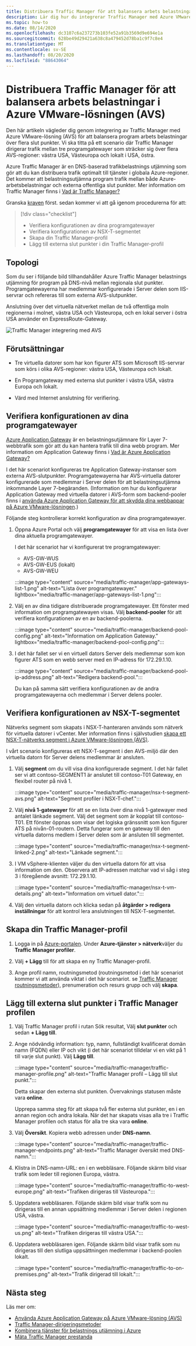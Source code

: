 ```yaml
---
title: Distribuera Traffic Manager för att balansera arbets belastningar i Azure VMware-lösningen (AVS)
description: Lär dig hur du integrerar Traffic Manager med Azure VMware-lösningen (AVS) för att balansera program arbets belastningar över flera slut punkter i olika regioner.
ms.topic: how-to
ms.date: 08/14/2020
ms.openlocfilehash: dc3107c6a237273b103fe52a91b3569d9e694e1a
ms.sourcegitcommit: 628be49d29421a638c8a479452d78ba1c9f7c8e4
ms.translationtype: MT
ms.contentlocale: sv-SE
ms.lasthandoff: 08/20/2020
ms.locfileid: "88643064"
---
```

# <a name="deploy-traffic-manager-to-balance-azure-vmware-solution-avs-workloads"></a>Distribuera Traffic Manager för att balansera arbets belastningar i Azure VMware-lösningen (AVS)

Den här artikeln vägleder dig genom integrering av Traffic Manager med Azure VMware-lösning (AVS) för att balansera program arbets belastningar över flera slut punkter. Vi ska titta på ett scenario där Traffic Manager dirigerar trafik mellan tre programgatewayer som sträcker sig över flera AVS-regioner: västra USA, Västeuropa och lokalt i USA, östra. 

Azure Traffic Manager är en DNS-baserad trafikbelastnings utjämning som gör att du kan distribuera trafik optimalt till tjänster i globala Azure-regioner. Det kommer att belastningsutjämna program trafik mellan både Azure-arbetsbelastningar och externa offentliga slut punkter. Mer information om Traffic Manager finns i [Vad är Traffic Manager?](../traffic-manager/traffic-manager-overview.md)

Granska [kraven](#prerequisites) först. sedan kommer vi att gå igenom procedurerna för att:

> [!div class="checklist"]
> * Verifiera konfigurationen av dina programgatewayer
> * Verifiera konfigurationen av NSX-T-segmentet
> * Skapa din Traffic Manager-profil
> * Lägg till externa slut punkter i din Traffic Manager-profil

## <a name="topology"></a>Topologi

Som du ser i följande bild tillhandahåller Azure Traffic Manager belastnings utjämning för program på DNS-nivå mellan regionala slut punkter. Programgatewayerna har medlemmar konfigurerade i Server delen som IIS-servrar och refereras till som externa AVS-slutpunkter.

Anslutning över det virtuella nätverket mellan de två offentliga moln regionerna i molnet, västra USA och Västeuropa, och en lokal server i östra USA använder en ExpressRoute-Gateway.   

![Traffic Manager integrering med AVS](media/traffic-manager/traffic-manager-topology.png)
 
## <a name="prerequisites"></a>Förutsättningar

- Tre virtuella datorer som har kon figurer ATS som Microsoft IIS-servrar som körs i olika AVS-regioner: västra USA, Västeuropa och lokalt. 

- En Programgateway med externa slut punkter i västra USA, västra Europa och lokalt.

- Värd med Internet anslutning för verifiering. 

## <a name="verify-configuration-of-your-application-gateways"></a>Verifiera konfigurationen av dina programgatewayer

[Azure Application Gateway](https://azure.microsoft.com/services/application-gateway/) är en belastningsutjämnare för Layer 7-webbtrafik som gör att du kan hantera trafik till dina webb program. Mer information om Application Gateway finns i [Vad är Azure Application Gateway?](../application-gateway/overview.md) 

I det här scenariot konfigureras tre Application Gateway-instanser som externa AVS-slutpunkter. Programgatewayerna har AVS-virtuella datorer konfigurerade som medlemmar i Server delen för att belastningsutjämna inkommande Layer 7-begäranden. (Information om hur du konfigurerar Application Gateway med virtuella datorer i AVS-form som backend-pooler finns i [använda Azure Application Gateway för att skydda dina webbappar på Azure VMware-lösningen](protect-avs-web-apps-with-app-gateway.md).)  

Följande steg kontrollerar korrekt konfiguration av dina programgatewayer.

1. Öppna Azure Portal och välj **programgatewayer** för att visa en lista över dina aktuella programgatewayer. 

    I det här scenariot har vi konfigurerat tre programgatewayer:
    - AVS-GW-WUS
    - AVS-GW-EUS (lokalt)
    - AVS-GW-WEU

    :::image type="content" source="media/traffic-manager/app-gateways-list-1.png" alt-text="Lista över programgatewayer." lightbox="media/traffic-manager/app-gateways-list-1.png":::

2. Välj en av dina tidigare distribuerade programgatewayer. Ett fönster med information om programgatewayen visas. Välj **backend-pooler** för att verifiera konfigurationen av en av backend-poolerna.

   :::image type="content" source="media/traffic-manager/backend-pool-config.png" alt-text="Information om Application Gateway." lightbox="media/traffic-manager/backend-pool-config.png":::
 
3. I det här fallet ser vi en virtuell dators Server dels medlemmar som kon figurer ATS som en webb server med en IP-adress för 172.29.1.10.
 
     :::image type="content" source="media/traffic-manager/backend-pool-ip-address.png" alt-text="Redigera backend-pool.":::

    Du kan på samma sätt verifiera konfigurationen av de andra programgatewayerna och medlemmar i Server delens pooler. 

## <a name="verify-configuration-of-the-nsx-t-segment"></a>Verifiera konfigurationen av NSX-T-segmentet

Nätverks segment som skapats i NSX-T-hanteraren används som nätverk för virtuella datorer i vCenter. Mer information finns i självstudien [skapa ett NSX-T-nätverks segment i Azure VMware-lösningen (AVS)](tutorial-nsx-t-network-segment.md).

I vårt scenario konfigureras ett NSX-T-segment i den AVS-miljö där den virtuella datorn för Server delens medlemmar är ansluten.

1. Välj **segment** om du vill visa dina konfigurerade segment. I det här fallet ser vi att contoso-SEGMENT1 är anslutet till contoso-T01 Gateway, en flexibel router på nivå 1.

    :::image type="content" source="media/traffic-manager/nsx-t-segment-avs.png" alt-text="Segment profiler i NSX-T-chef.":::    

2. Välj **nivå 1-gatewayer** för att se en lista över dina nivå 1-gatewayer med antalet länkade segment. Välj det segment som är kopplat till contoso-T01. Ett fönster öppnas som visar det logiska gränssnitt som kon figurer ATS på nivån-01-routern. Detta fungerar som en gateway till den virtuella datorns medlem i Server delen som är ansluten till segmentet.

   :::image type="content" source="media/traffic-manager/nsx-t-segment-linked-2.png" alt-text="Länkade segment.":::    

3. I VM vSphere-klienten väljer du den virtuella datorn för att visa information om den. Observera att IP-adressen matchar vad vi såg i steg 3 i föregående avsnitt: 172.29.1.10.

    :::image type="content" source="media/traffic-manager/nsx-t-vm-details.png" alt-text="Information om virtuell dator.":::    

4. Välj den virtuella datorn och klicka sedan på **åtgärder > redigera inställningar** för att kontrol lera anslutningen till NSX-T-segmentet.

## <a name="create-your-traffic-manager-profile"></a>Skapa din Traffic Manager-profil

1. Logga in på [Azure-portalen](https://rc.portal.azure.com/#home). Under **Azure-tjänster > nätverk**väljer du **Traffic Manager profiler**.

2. Välj **+ Lägg** till för att skapa en ny Traffic Manager-profil.
 
3. Ange profil namn, routningsmetod (routningsmetod i det här scenariot kommer vi att använda viktat i det här scenariot. se [Traffic Manager routningsmetoder](../traffic-manager/traffic-manager-routing-methods.md)), prenumeration och resurs grupp och välj **skapa**.

## <a name="add-external-endpoints-into-the-traffic-manager-profile"></a>Lägg till externa slut punkter i Traffic Manager profilen

1. Välj Traffic Manager profil i rutan Sök resultat, Välj **slut punkter** och sedan **+ Lägg till**.

2. Ange nödvändig information: typ, namn, fullständigt kvalificerat domän namn (FQDN) eller IP och vikt (i det här scenariot tilldelar vi en vikt på 1 till varje slut punkt). Välj **Lägg till**.

    :::image type="content" source="media/traffic-manager/traffic-manager-profile.png" alt-text="Traffic Manager profil – Lägg till slut punkt.":::  
 
    Detta skapar den externa slut punkten. Övervaknings statusen måste vara **online**. 

    Upprepa samma steg för att skapa två fler externa slut punkter, en i en annan region och andra lokala. När det har skapats visas alla tre i Traffic Manager profilen och status för alla tre ska vara **online**.

3. Välj **Översikt**. Kopiera webb adressen under **DNS-namn**.

    :::image type="content" source="media/traffic-manager/traffic-manager-endpoints.png" alt-text="Traffic Manager översikt med DNS-namn."::: 

4. Klistra in DNS-namn-URL: en i en webbläsare. Följande skärm bild visar trafik som leder till regionen Europa, västra.

    :::image type="content" source="media/traffic-manager/traffic-to-west-europe.png" alt-text="Trafiken dirigeras till Västeuropa."::: 

5. Uppdatera webbläsaren. Följande skärm bild visar trafik som nu dirigeras till en annan uppsättning medlemmar i Server delen i regionen USA, västra.

    :::image type="content" source="media/traffic-manager/traffic-to-west-us.png" alt-text="Trafiken dirigeras till västra USA."::: 

6. Uppdatera webbläsaren igen. Följande skärm bild visar trafik som nu dirigeras till den slutliga uppsättningen medlemmar i backend-poolen lokalt.

    :::image type="content" source="media/traffic-manager/traffic-to-on-premises.png" alt-text="Trafik dirigerad till lokalt.":::

## <a name="next-steps"></a>Nästa steg

Läs mer om:

- [Använda Azure Application Gateway på Azure VMware-lösning (AVS)](protect-avs-web-apps-with-app-gateway.md)
- [Traffic Manager-dirigeringsmetoder](../traffic-manager/traffic-manager-routing-methods.md)
- [Kombinera tjänster för belastnings utjämning i Azure](../traffic-manager/traffic-manager-load-balancing-azure.md)
- [Mäta Traffic Manager prestanda](../traffic-manager/traffic-manager-performance-considerations.md)
